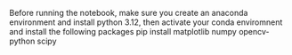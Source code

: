 Before running the notebook, make sure you create an anaconda environment and install python 3.12, then activate your conda enviromnent and install the following packages
pip install matplotlib numpy opencv-python scipy
